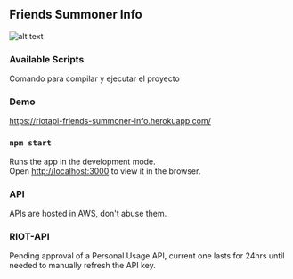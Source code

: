 ## Friends Summoner Info
![alt text](https://i.imgur.com/ADgPDXS.png)

### Available Scripts

Comando para compilar y ejecutar el proyecto

### Demo
https://riotapi-friends-summoner-info.herokuapp.com/

### `npm start`

Runs the app in the development mode.<br />
Open [http://localhost:3000](http://localhost:3000) to view it in the browser.

### API
APIs are hosted in AWS, don't abuse them. 

### RIOT-API
Pending approval of a Personal Usage API, current one lasts for 24hrs until needed to manually refresh the API key. 